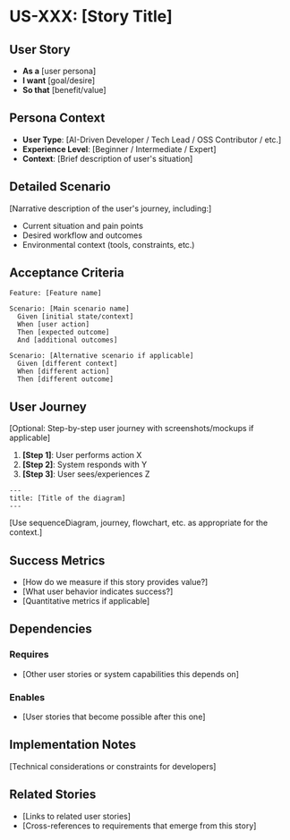# US-XXX: [Story Title]

## User Story

- **As a** [user persona]
- **I want** [goal/desire]
- **So that** [benefit/value]

## Persona Context

- **User Type**: [AI-Driven Developer / Tech Lead / OSS Contributor / etc.]
- **Experience Level**: [Beginner / Intermediate / Expert]
- **Context**: [Brief description of user's situation]

## Detailed Scenario

[Narrative description of the user's journey, including:]
- Current situation and pain points
- Desired workflow and outcomes
- Environmental context (tools, constraints, etc.)

## Acceptance Criteria

```gherkin
Feature: [Feature name]

Scenario: [Main scenario name]
  Given [initial state/context]
  When [user action]
  Then [expected outcome]
  And [additional outcomes]

Scenario: [Alternative scenario if applicable]
  Given [different context]
  When [different action]
  Then [different outcome]
```

## User Journey

[Optional: Step-by-step user journey with screenshots/mockups if applicable]

1. **[Step 1]**: User performs action X
2. **[Step 2]**: System responds with Y
3. **[Step 3]**: User sees/experiences Z

```mermaid
---
title: [Title of the diagram]
---

```

[Use sequenceDiagram, journey, flowchart, etc. as appropriate for the context.]

## Success Metrics

- [How do we measure if this story provides value?]
- [What user behavior indicates success?]
- [Quantitative metrics if applicable]

## Dependencies

### Requires
- [Other user stories or system capabilities this depends on]

### Enables
- [User stories that become possible after this one]

## Implementation Notes

[Technical considerations or constraints for developers]

## Related Stories

- [Links to related user stories]
- [Cross-references to requirements that emerge from this story]
